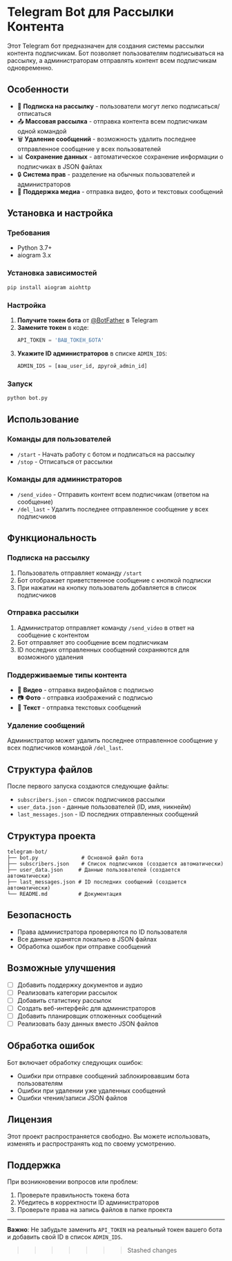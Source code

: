 
# Telegram Bot для Рассылки Контента

Этот Telegram бот предназначен для создания системы рассылки контента подписчикам. Бот позволяет пользователям подписываться на рассылку, а администраторам отправлять контент всем подписчикам одновременно.

## Особенности

- 📝 **Подписка на рассылку** - пользователи могут легко подписаться/отписаться
- 📤 **Массовая рассылка** - отправка контента всем подписчикам одной командой
- 🗑️ **Удаление сообщений** - возможность удалить последнее отправленное сообщение у всех пользователей
- 📊 **Сохранение данных** - автоматическое сохранение информации о подписчиках в JSON файлах
- 🔒 **Система прав** - разделение на обычных пользователей и администраторов
- 🎥 **Поддержка медиа** - отправка видео, фото и текстовых сообщений

## Установка и настройка

### Требования

- Python 3.7+
- aiogram 3.x

### Установка зависимостей

```bash
pip install aiogram aiohttp
```

### Настройка

1. **Получите токен бота** от [@BotFather](https://t.me/BotFather) в Telegram
2. **Замените токен** в коде:
   ```python
   API_TOKEN = 'ВАШ_ТОКЕН_БОТА'
   ```
3. **Укажите ID администраторов** в списке `ADMIN_IDS`:
   ```python
   ADMIN_IDS = [ваш_user_id, другой_admin_id]
   ```

### Запуск

```bash
python bot.py
```

## Использование

### Команды для пользователей

- `/start` - Начать работу с ботом и подписаться на рассылку
- `/stop` - Отписаться от рассылки

### Команды для администраторов

- `/send_video` - Отправить контент всем подписчикам (ответом на сообщение)
- `/del_last` - Удалить последнее отправленное сообщение у всех подписчиков

## Функциональность

### Подписка на рассылку

1. Пользователь отправляет команду `/start`
2. Бот отображает приветственное сообщение с кнопкой подписки
3. При нажатии на кнопку пользователь добавляется в список подписчиков

### Отправка рассылки

1. Администратор отправляет команду `/send_video` в ответ на сообщение с контентом
2. Бот отправляет это сообщение всем подписчикам
3. ID последних отправленных сообщений сохраняются для возможного удаления

### Поддерживаемые типы контента

- 🎥 **Видео** - отправка видеофайлов с подписью
- 📷 **Фото** - отправка изображений с подписью  
- 💬 **Текст** - отправка текстовых сообщений

### Удаление сообщений

Администратор может удалить последнее отправленное сообщение у всех подписчиков командой `/del_last`.

## Структура файлов

После первого запуска создаются следующие файлы:

- `subscribers.json` - список подписчиков рассылки
- `user_data.json` - данные пользователей (ID, имя, никнейм)
- `last_messages.json` - ID последних отправленных сообщений

## Структура проекта

```
telegram-bot/
├── bot.py              # Основной файл бота
├── subscribers.json    # Список подписчиков (создается автоматически)
├── user_data.json     # Данные пользователей (создается автоматически)
├── last_messages.json # ID последних сообщений (создается автоматически)
└── README.md          # Документация
```

## Безопасность

- Права администратора проверяются по ID пользователя
- Все данные хранятся локально в JSON файлах
- Обработка ошибок при отправке сообщений

## Возможные улучшения

- [ ] Добавить поддержку документов и аудио
- [ ] Реализовать категории рассылок
- [ ] Добавить статистику рассылок
- [ ] Создать веб-интерфейс для администраторов
- [ ] Добавить планировщик отложенных сообщений
- [ ] Реализовать базу данных вместо JSON файлов

## Обработка ошибок

Бот включает обработку следующих ошибок:
- Ошибки при отправке сообщений заблокировавшим бота пользователям
- Ошибки при удалении уже удаленных сообщений
- Ошибки чтения/записи JSON файлов

## Лицензия

Этот проект распространяется свободно. Вы можете использовать, изменять и распространять код по своему усмотрению.

## Поддержка

При возникновении вопросов или проблем:
1. Проверьте правильность токена бота
2. Убедитесь в корректности ID администраторов
3. Проверьте права на запись файлов в папке проекта

---

**Важно**: Не забудьте заменить `API_TOKEN` на реальный токен вашего бота и добавить свой ID в список `ADMIN_IDS`.
>>>>>>> Stashed changes